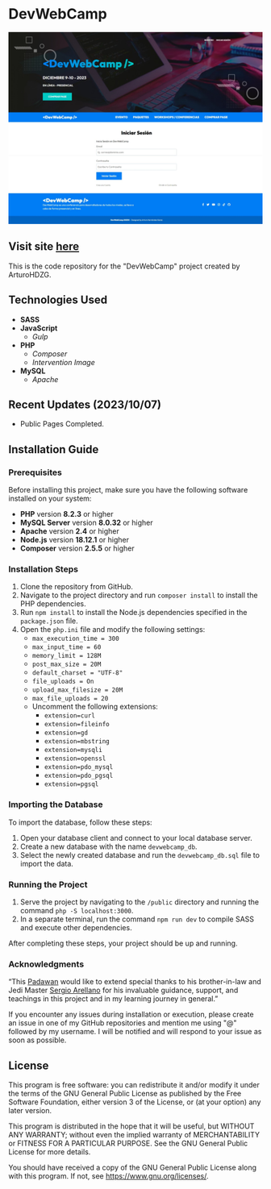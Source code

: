 # DevWebCamp

![DevWebCamp](https://github.com/ArturoHDZG/DevWebCamp/blob/main/public/devwebcamp-preview.jpg)

## Visit site [here](https://devwebcamp.ticocasas.domcloud.dev)

This is the code repository for the "DevWebCamp" project created by ArturoHDZG.

## Technologies Used

- **SASS**
- **JavaScript**
  - *Gulp*
- **PHP**
  - *Composer*
  - *Intervention Image*
- **MySQL**
  - *Apache*

## Recent Updates (2023/10/07)

- Public Pages Completed.

## Installation Guide

### Prerequisites

Before installing this project, make sure you have the following software installed on your system:

- **PHP** version **8.2.3** or higher
- **MySQL Server** version **8.0.32** or higher
- **Apache** version **2.4** or higher
- **Node.js** version **18.12.1** or higher
- **Composer** version **2.5.5** or higher

### Installation Steps

1. Clone the repository from GitHub.
2. Navigate to the project directory and run `composer install` to install the PHP dependencies.
3. Run `npm install` to install the Node.js dependencies specified in the `package.json` file.
4. Open the `php.ini` file and modify the following settings:
    - `max_execution_time = 300`
    - `max_input_time = 60`
    - `memory_limit = 128M`
    - `post_max_size = 20M`
    - `default_charset = "UTF-8"`
    - `file_uploads = On`
    - `upload_max_filesize = 20M`
    - `max_file_uploads = 20`
    - Uncomment the following extensions:
        - `extension=curl`
        - `extension=fileinfo`
        - `extension=gd`
        - `extension=mbstring`
        - `extension=mysqli`
        - `extension=openssl`
        - `extension=pdo_mysql`
        - `extension=pdo_pgsql`
        - `extension=pgsql`

### Importing the Database

To import the database, follow these steps:

1. Open your database client and connect to your local database server.
2. Create a new database with the name `devwebcamp_db`.
3. Select the newly created database and run the `devwebcamp_db.sql` file to import the data.

### Running the Project

1. Serve the project by navigating to the `/public` directory and running the command `php -S localhost:3000`.
2. In a separate terminal, run the command `npm run dev` to compile SASS and execute other dependencies.

After completing these steps, your project should be up and running.

### Acknowledgments

“This [Padawan](https://github.com/ArturoHDZG) would like to extend special thanks to his brother-in-law and Jedi Master [Sergio Arellano](https://github.com/sarellanomx) for his invaluable guidance, support, and teachings in this project and in my learning journey in general.”

If you encounter any issues during installation or execution, please create an issue in one of my GitHub repositories and mention me using "@" followed by my username. I will be notified and will respond to your issue as soon as possible.

## License

This program is free software: you can redistribute it and/or modify it under the terms of the GNU General Public License as published by the Free Software Foundation, either version 3 of the License, or (at your option) any later version.

This program is distributed in the hope that it will be useful, but WITHOUT ANY WARRANTY; without even the implied warranty of MERCHANTABILITY or FITNESS FOR A PARTICULAR PURPOSE. See the GNU General Public License for more details.

You should have received a copy of the GNU General Public License along with this program. If not, see <https://www.gnu.org/licenses/>.
